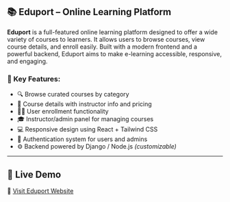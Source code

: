 
## 📚 Eduport – Online Learning Platform

**Eduport** is a full-featured online learning platform designed to offer a wide variety of courses to learners. It allows users to browse courses, view course details, and enroll easily. Built with a modern frontend and a powerful backend, Eduport aims to make e-learning accessible, responsive, and engaging.

### 🔑 Key Features:

* 🔍 Browse curated courses by category
* 📖 Course details with instructor info and pricing
* 🧑‍🎓 User enrollment functionality
* 🎓 Instructor/admin panel for managing courses
* 💻 Responsive design using React + Tailwind CSS
* 🔐 Authentication system for users and admins
* ⚙️ Backend powered by Django / Node.js *(customizable)*

---
## 🚀 Live Demo

🔗 [Visit Eduport Website](https://eduporteducation.netlify.app) 


